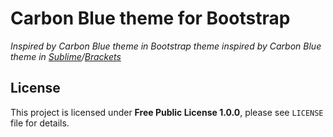 # Carbon Blue theme for Bootstrap

*Inspired by Carbon Blue theme in
Bootstrap theme inspired by Carbon Blue theme in [Sublime](http://colorsublime.com/theme/CarbonightBlue)/[Brackets](https://github.com/Jacse/themes-for-brackets)*

## License

This project is licensed under **Free Public License 1.0.0**, please see `LICENSE` file for details.
